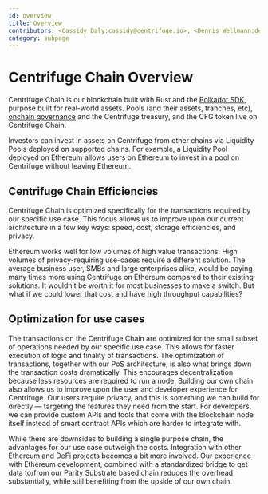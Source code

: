 ```yaml
---
id: overview
title: Overview
contributors: <Cassidy Daly:cassidy@centrifuge.io>, <Dennis Wellmann:dennis@centrifuge.io>
category: subpage
---
```


# Centrifuge Chain Overview

Centrifuge Chain is our blockchain built with Rust and the [Polkadot SDK](https://github.com/paritytech/polkadot-sdk), purpose built for real-world assets. Pools (and their assets, tranches, etc), [onchain governance](https://docs.centrifuge.io/use/governance-process/) and the Centrifuge treasury, and the CFG token live on Centrifuge Chain.

Investors can invest in assets on Centrifuge from other chains via Liquidity Pools deployed on supported chains. For example, a Liquidity Pool deployed on Ethereum allows users on Ethereum to invest in a pool on Centrifuge without leaving Ethereum.

## Centrifuge Chain Efficiencies

Centrifuge Chain is optimized specifically for the transactions required by our specific use case. This focus allows us to improve upon our current architecture in a few key ways: speed, cost, storage efficiencies, and privacy.

Ethereum works well for low volumes of high value transactions. High volumes of privacy-requiring use-cases require a different solution. The average business user, SMBs and large enterprises alike, would be paying many times more using Centrifuge on Ethereum compared to their existing solutions. It wouldn’t be worth it for most businesses to make a switch. But what if we could lower that cost and have high throughput capabilities?

## Optimization for use cases

The transactions on the Centrifuge Chain are optimized for the small subset of operations needed by our specific use case. This allows for faster execution of logic and finality of transactions. The optimization of transactions, together with our PoS architecture, is also what brings down the transaction costs dramatically. This encourages decentralization because less resources are required to run a node. Building our own chain also allows us to improve upon the user and developer experience for Centrifuge. Our users require privacy, and this is something we can build for directly — targeting the features they need from the start. For developers, we can provide custom APIs and tools that come with the blockchain node itself instead of smart contract APIs which are harder to integrate with.

While there are downsides to building a single purpose chain, the advantages for our use case outweigh the costs. Integration with other Ethereum and DeFi projects becomes a bit more involved. Our experience with Ethereum development, combined with a standardized bridge to get data to/from our Parity Substrate based chain reduces the overhead substantially, while still benefiting from the upside of our own chain.
